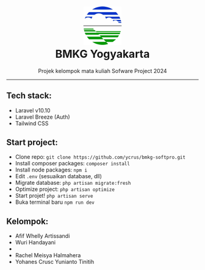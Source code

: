<h1 align="center">
  <img src="https://github.com/ycrus/bmkg-softpro/blob/main/public/images/logo-bmkg.png?raw=true" width="100" > <br>
  BMKG Yogyakarta
</h1>

<p align="center">Projek kelompok mata kuliah Sofware Project 2024</p>

---------------------------------------------

## Tech stack:
- Laravel v10.10
- Laravel Breeze (Auth)
- Tailwind CSS

## Start project:
- Clone repo: `git clone https://github.com/ycrus/bmkg-softpro.git`
- Install composer packages: `composer install`
- Install node packages: `npm i`
- Edit `.env` (sesuaikan database, dll)
- Migrate database: `php artisan migrate:fresh`
- Optimize project: `php artisan optimize`
- Start projet! `php artisan serve`
- Buka terminal baru `npm run dev`

## Kelompok:
- Afif Whelly Artissandi
- Wuri Handayani
- 
- Rachel Meisya Halmahera
- Yohanes Crusc Yunianto Tinitih
